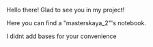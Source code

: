 Hello there!
Glad to see you in my project!

Here you can find a "masterskaya_2"'s notebook. 

I didnt add bases for your convenience
